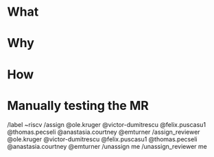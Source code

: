 <!--
Thanks you for taking the time to contributing to the Tezos project!

Make sure to read our Contributing guide (https://tezos.gitlab.io/developer/contributing.html) and the Merge process description (https://tezos.gitlab.io/developer/merge_team.html). -->

# What

<!-- Explain what your MR does without going into details. -->

# Why

<!-- Explain the motivation for your work. -->

# How

<!-- Explain how your MR achieves what it says it does and why it is a good way. -->
<!-- Discuss possible side-effects and other solutions you have considered. -->

# Manually testing the MR

<!-- Describe how reviewers and approvers can test this MR. -->

<!-- Populate various MR fields. -->
/label ~riscv
/assign @ole.kruger @victor-dumitrescu @felix.puscasu1 @thomas.pecseli @anastasia.courtney @emturner
/assign_reviewer @ole.kruger @victor-dumitrescu @felix.puscasu1 @thomas.pecseli @anastasia.courtney @emturner
/unassign me
/unassign_reviewer me
